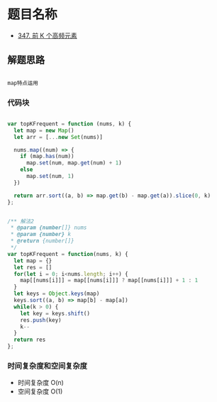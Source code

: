 # 题目名称

- [347. 前 K 个高频元素](https://leetcode-cn.com/problems/top-k-frequent-elements/)

## 解题思路

```javascript

map特点运用

```

### 代码块

```javascript

var topKFrequent = function (nums, k) {
  let map = new Map()
  let arr = [...new Set(nums)]

  nums.map((num) => {
    if (map.has(num))
      map.set(num, map.get(num) + 1)
    else
      map.set(num, 1)
  })

  return arr.sort((a, b) => map.get(b) - map.get(a)).slice(0, k)
};


/** 解法2
 * @param {number[]} nums
 * @param {number} k
 * @return {number[]}
 */
var topKFrequent = function(nums, k) {
  let map = {}
  let res = []
  for(let i = 0; i<nums.length; i++) {
    map[[nums[i]]] = map[[nums[i]]] ? map[[nums[i]]] + 1 : 1
  }
  let keys = Object.keys(map)
  keys.sort((a, b) => map[b] - map[a])
  while(k > 0) {
    let key = keys.shift()
    res.push(key)
    k--
  }
  return res
};

```

### 时间复杂度和空间复杂度

- 时间复杂度 O(n)
- 空间复杂度 O(1)
